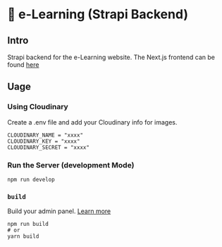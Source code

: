 # 🚀 e-Learning (Strapi Backend)

## Intro

Strapi backend for the e-Learning website.
The Next.js frontend can be found [here](https://github.com/mtahzibii/e-learning-website)

## Uage

### Using Cloudinary

Create a .env file and add your Cloudinary info for images.

```
CLOUDINARY_NAME = "xxxx"
CLOUDINARY_KEY = "xxxx"
CLOUDINARY_SECRET = "xxxx"
```

### Run the Server (development Mode)

```bash
npm run develop
```

### `build`

Build your admin panel. [Learn more](https://docs.strapi.io/developer-docs/latest/developer-resources/cli/CLI.html#strapi-build)

```
npm run build
# or
yarn build
```
